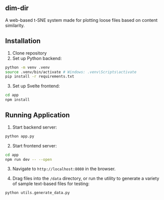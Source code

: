 ## dim-dir

A web-based t-SNE system made for plotting loose files based on content similarity.

## Installation

1. Clone repository
2. Set up Python backend:

```bash
python -m venv .venv
source .venv/bin/activate # Windows: .venv\Scripts\activate
pip install -r requirements.txt
```

3. Set up Svelte frontend:

```bash
cd app
npm install
```

## Running Application

1. Start backend server:

```bash
python app.py
```

2. Start frontend server:

```bash
cd app
npm run dev -- --open
```

3. Navigate to `http://localhost:8080` in the browser.

4. Drag files into the `/data` directory, or run the utility to generate a variety of sample text-based files for testing:

```bash
python utils.generate_data.py
```
